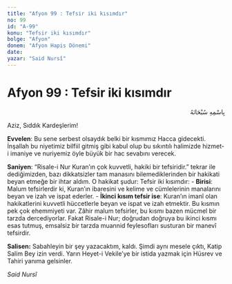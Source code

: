 ```yaml
---
title: "Afyon 99 : Tefsir iki kısımdır"
no: 99
id: "A-99"
konu: "Tefsir iki kısımdır"
bolge: "Afyon"
donem: "Afyon Hapis Dönemi"
date: 
yazar: "Said Nursî"
---
```


# Afyon 99 : Tefsir iki kısımdır

<p class="arabic" dir="rtl" title="Meal: “Her türlü noksan sıfatlardan yüce olan Allah’ın adıyla.”">بِاسْمِهِ سُبْحَانَهُ</p>

Aziz, Sıddık Kardeşlerim!

**Evvelen**: Bu sene serbest olsaydık belki bir kısmımız Hacca gidecekti. İnşallah bu niyetimiz bilfiil gitmiş gibi kabul olup bu sıkıntılı halimizde hizmet-i imaniye ve nuriyemiz öyle büyük bir hac sevabını verecek.

**Saniyen**: “Risale-i Nur Kuran’ın çok kuvvetli, hakiki bir tefsiridir.” tekrar ile dediğimizden, bazı dikkatsizler tam manasını bilemediklerinden bir hakikati beyan etmeğe bir ihtar aldım. O hakikat şudur: Tefsir iki kısımdır: - **Birisi**: Malum tefsirlerdir ki, Kuran’ın ibaresini ve kelime ve cümlelerinin manalarını beyan ve izah ve ispat ederler. - **İkinci kısım tefsir ise**: Kuran’ın imanî olan hakikatlerini kuvvetli hüccetlerle beyan ve ispat ve izah etmektir. Bu kısmın pek çok ehemmiyeti var. Zâhir malum tefsirler, bu kısmı bazen mücmel bir tarzda dercediyorlar. Fakat Risale-i Nur; doğrudan doğruya bu ikinci kısmı esas tutmuş, emsalsiz bir tarzda muannid feylesofları susturan bir manevî tefsirdir.

**Salisen:** Sabahleyin bir şey yazacaktım, kaldı. Şimdi aynı mesele çıktı, Katip Salim Bey izin verdi. Yarın Heyet-i Vekile’ye bir istida yazmak için Hüsrev ve Tahiri yanıma gelsinler.

*Said Nursî*
